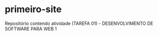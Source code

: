 # primeiro-site
Repositório contendo atividade (TAREFA 01) - DESENVOLVIMENTO DE SOFTWARE PARA WEB 1 
